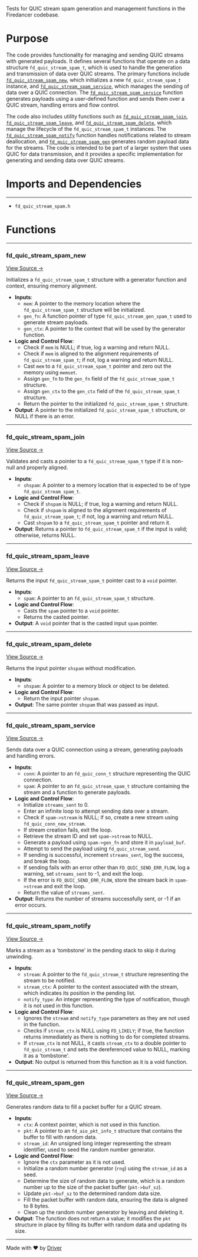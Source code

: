 <!--------------------------------------------------------------------------------->
<!-- IMPORTANT: This file is auto-generated by Driver (https://driver.ai). -------->
<!-- Manual edits may be overwritten on future commits. --------------------------->
<!--------------------------------------------------------------------------------->

Tests for QUIC stream spam generation and management functions in the Firedancer codebase.

# Purpose
The code provides functionality for managing and sending QUIC streams with generated payloads. It defines several functions that operate on a data structure `fd_quic_stream_spam_t`, which is used to handle the generation and transmission of data over QUIC streams. The primary functions include [`fd_quic_stream_spam_new`](<#fd_quic_stream_spam_new>), which initializes a new `fd_quic_stream_spam_t` instance, and [`fd_quic_stream_spam_service`](<#fd_quic_stream_spam_service>), which manages the sending of data over a QUIC connection. The [`fd_quic_stream_spam_service`](<#fd_quic_stream_spam_service>) function generates payloads using a user-defined function and sends them over a QUIC stream, handling errors and flow control.

The code also includes utility functions such as [`fd_quic_stream_spam_join`](<#fd_quic_stream_spam_join>), [`fd_quic_stream_spam_leave`](<#fd_quic_stream_spam_leave>), and [`fd_quic_stream_spam_delete`](<#fd_quic_stream_spam_delete>), which manage the lifecycle of the `fd_quic_stream_spam_t` instances. The [`fd_quic_stream_spam_notify`](<#fd_quic_stream_spam_notify>) function handles notifications related to stream deallocation, and [`fd_quic_stream_spam_gen`](<#fd_quic_stream_spam_gen>) generates random payload data for the streams. The code is intended to be part of a larger system that uses QUIC for data transmission, and it provides a specific implementation for generating and sending data over QUIC streams.
# Imports and Dependencies

---
- `fd_quic_stream_spam.h`


# Functions

---
### fd\_quic\_stream\_spam\_new<!-- {{#callable:fd_quic_stream_spam_new}} -->
[View Source →](<../../../../../../src/waltz/quic/tests/fd_quic_stream_spam.c#L3>)

Initializes a `fd_quic_stream_spam_t` structure with a generator function and context, ensuring memory alignment.
- **Inputs**:
    - `mem`: A pointer to the memory location where the `fd_quic_stream_spam_t` structure will be initialized.
    - `gen_fn`: A function pointer of type `fd_quic_stream_gen_spam_t` used to generate stream payloads.
    - `gen_ctx`: A pointer to the context that will be used by the generator function.
- **Logic and Control Flow**:
    - Check if `mem` is NULL; if true, log a warning and return NULL.
    - Check if `mem` is aligned to the alignment requirements of `fd_quic_stream_spam_t`; if not, log a warning and return NULL.
    - Cast `mem` to a `fd_quic_stream_spam_t` pointer and zero out the memory using `memset`.
    - Assign `gen_fn` to the `gen_fn` field of the `fd_quic_stream_spam_t` structure.
    - Assign `gen_ctx` to the `gen_ctx` field of the `fd_quic_stream_spam_t` structure.
    - Return the pointer to the initialized `fd_quic_stream_spam_t` structure.
- **Output**: A pointer to the initialized `fd_quic_stream_spam_t` structure, or NULL if there is an error.


---
### fd\_quic\_stream\_spam\_join<!-- {{#callable:fd_quic_stream_spam_join}} -->
[View Source →](<../../../../../../src/waltz/quic/tests/fd_quic_stream_spam.c#L25>)

Validates and casts a pointer to a `fd_quic_stream_spam_t` type if it is non-null and properly aligned.
- **Inputs**:
    - `shspam`: A pointer to a memory location that is expected to be of type `fd_quic_stream_spam_t`.
- **Logic and Control Flow**:
    - Check if `shspam` is NULL; if true, log a warning and return NULL.
    - Check if `shspam` is aligned to the alignment requirements of `fd_quic_stream_spam_t`; if not, log a warning and return NULL.
    - Cast `shspam` to a `fd_quic_stream_spam_t` pointer and return it.
- **Output**: Returns a pointer to `fd_quic_stream_spam_t` if the input is valid; otherwise, returns NULL.


---
### fd\_quic\_stream\_spam\_leave<!-- {{#callable:fd_quic_stream_spam_leave}} -->
[View Source →](<../../../../../../src/waltz/quic/tests/fd_quic_stream_spam.c#L40>)

Returns the input `fd_quic_stream_spam_t` pointer cast to a `void` pointer.
- **Inputs**:
    - `spam`: A pointer to an `fd_quic_stream_spam_t` structure.
- **Logic and Control Flow**:
    - Casts the `spam` pointer to a `void` pointer.
    - Returns the casted pointer.
- **Output**: A `void` pointer that is the casted input `spam` pointer.


---
### fd\_quic\_stream\_spam\_delete<!-- {{#callable:fd_quic_stream_spam_delete}} -->
[View Source →](<../../../../../../src/waltz/quic/tests/fd_quic_stream_spam.c#L45>)

Returns the input pointer `shspam` without modification.
- **Inputs**:
    - `shspam`: A pointer to a memory block or object to be deleted.
- **Logic and Control Flow**:
    - Return the input pointer `shspam`.
- **Output**: The same pointer `shspam` that was passed as input.


---
### fd\_quic\_stream\_spam\_service<!-- {{#callable:fd_quic_stream_spam_service}} -->
[View Source →](<../../../../../../src/waltz/quic/tests/fd_quic_stream_spam.c#L50>)

Sends data over a QUIC connection using a stream, generating payloads and handling errors.
- **Inputs**:
    - ``conn``: A pointer to an `fd_quic_conn_t` structure representing the QUIC connection.
    - ``spam``: A pointer to an `fd_quic_stream_spam_t` structure containing the stream and a function to generate payloads.
- **Logic and Control Flow**:
    - Initialize `streams_sent` to 0.
    - Enter an infinite loop to attempt sending data over a stream.
    - Check if `spam->stream` is NULL; if so, create a new stream using `fd_quic_conn_new_stream`.
    - If stream creation fails, exit the loop.
    - Retrieve the stream ID and set `spam->stream` to NULL.
    - Generate a payload using `spam->gen_fn` and store it in `payload_buf`.
    - Attempt to send the payload using `fd_quic_stream_send`.
    - If sending is successful, increment `streams_sent`, log the success, and break the loop.
    - If sending fails with an error other than `FD_QUIC_SEND_ERR_FLOW`, log a warning, set `streams_sent` to -1, and exit the loop.
    - If the error is `FD_QUIC_SEND_ERR_FLOW`, store the stream back in `spam->stream` and exit the loop.
    - Return the value of `streams_sent`.
- **Output**: Returns the number of streams successfully sent, or -1 if an error occurs.


---
### fd\_quic\_stream\_spam\_notify<!-- {{#callable:fd_quic_stream_spam_notify}} -->
[View Source →](<../../../../../../src/waltz/quic/tests/fd_quic_stream_spam.c#L92>)

Marks a stream as a 'tombstone' in the pending stack to skip it during unwinding.
- **Inputs**:
    - `stream`: A pointer to the `fd_quic_stream_t` structure representing the stream to be notified.
    - `stream_ctx`: A pointer to the context associated with the stream, which indicates its position in the pending list.
    - `notify_type`: An integer representing the type of notification, though it is not used in this function.
- **Logic and Control Flow**:
    - Ignores the `stream` and `notify_type` parameters as they are not used in the function.
    - Checks if `stream_ctx` is NULL using `FD_LIKELY`; if true, the function returns immediately as there is nothing to do for completed streams.
    - If `stream_ctx` is not NULL, it casts `stream_ctx` to a double pointer to `fd_quic_stream_t` and sets the dereferenced value to NULL, marking it as a 'tombstone'.
- **Output**: No output is returned from this function as it is a void function.


---
### fd\_quic\_stream\_spam\_gen<!-- {{#callable:fd_quic_stream_spam_gen}} -->
[View Source →](<../../../../../../src/waltz/quic/tests/fd_quic_stream_spam.c#L112>)

Generates random data to fill a packet buffer for a QUIC stream.
- **Inputs**:
    - `ctx`: A context pointer, which is not used in this function.
    - `pkt`: A pointer to an `fd_aio_pkt_info_t` structure that contains the buffer to fill with random data.
    - `stream_id`: An unsigned long integer representing the stream identifier, used to seed the random number generator.
- **Logic and Control Flow**:
    - Ignore the `ctx` parameter as it is not used.
    - Initialize a random number generator (`rng`) using the `stream_id` as a seed.
    - Determine the size of random data to generate, which is a random number up to the size of the packet buffer (`pkt->buf_sz`).
    - Update `pkt->buf_sz` to the determined random data size.
    - Fill the packet buffer with random data, ensuring the data is aligned to 8 bytes.
    - Clean up the random number generator by leaving and deleting it.
- **Output**: The function does not return a value; it modifies the `pkt` structure in place by filling its buffer with random data and updating its size.



---
Made with ❤️ by [Driver](https://www.driver.ai/)